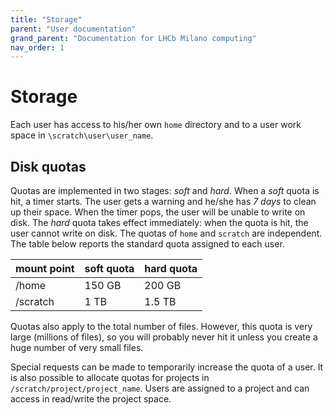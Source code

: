 ```yaml
---
title: "Storage"
parent: "User documentation"
grand_parent: "Documentation for LHCb Milano computing"
nav_order: 1
---
```


# Storage
Each user has access to his/her own `home` directory and to a user work space in `\scratch\user\user_name`.

## Disk quotas
Quotas are implemented in two stages: *soft* and *hard*. When a *soft* quota is hit, a timer starts. The user gets a warning and he/she has *7 days* to clean up their space. When the timer pops, the user will be unable to write on disk. The *hard* quota takes effect immediately: when the quota is hit, the user cannot write on disk. The quotas of `home` and `scratch` are independent. The table below reports the standard quota assigned to each user.

| mount point | soft quota | hard quota |
|-------------|------------|------------|
| /home       | 150 GB     | 200 GB     |
| /scratch    | 1 TB       | 1.5 TB     |

Quotas also apply to the total number of files. However, this quota is very large (millions of files), so you will probably never hit it unless you create a huge number of very small files.

Special requests can be made to temporarily increase the quota of a user. It is also possible to allocate quotas for projects in `/scratch/project/project_name`. Users are assigned to a project and can access in read/write the project space.
